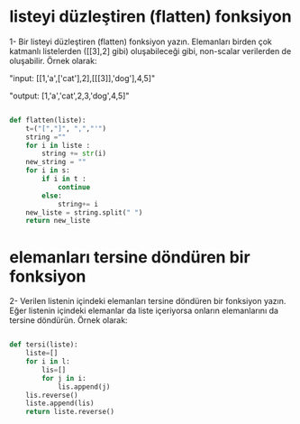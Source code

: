# listeyi düzleştiren (flatten) fonksiyon 
1- Bir listeyi düzleştiren (flatten) fonksiyon yazın. Elemanları birden çok katmanlı listelerden ([[3],2] gibi) oluşabileceği gibi, non-scalar verilerden de oluşabilir. Örnek olarak:

"input: [[1,'a',['cat'],2],[[[3]],'dog'],4,5]"

"output: [1,'a','cat',2,3,'dog',4,5]"
```python

def flatten(liste):
    t=("[","]", ",","'")
    string =""
    for i in liste :
        string += str(i)
    new_string = ""
    for i in s:
        if i in t :
            continue
        else:
            string+= i
    new_liste = string.split(" ") 
    return new_liste

```

# elemanları tersine döndüren bir fonksiyon

2- Verilen listenin içindeki elemanları tersine döndüren bir fonksiyon yazın. Eğer listenin içindeki elemanlar da liste içeriyorsa onların elemanlarını da tersine döndürün. Örnek olarak:

```python

def tersi(liste):
    liste=[]
    for i in l:
        lis=[]
        for j in i:
            lis.append(j)
    lis.reverse()
    liste.append(lis)
    return liste.reverse()

``` 

